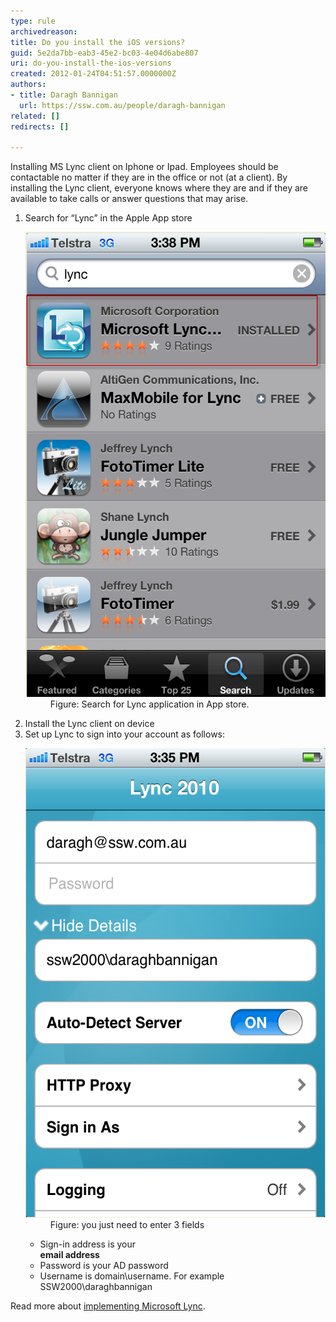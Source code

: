 ```yaml
---
type: rule
archivedreason: 
title: Do you install the iOS versions?
guid: 5e2da7bb-eab3-45e2-bc03-4e04d6abe807
uri: do-you-install-the-ios-versions
created: 2012-01-24T04:51:57.0000000Z
authors:
- title: Daragh Bannigan
  url: https://ssw.com.au/people/daragh-bannigan
related: []
redirects: []

---
```


Installing MS Lync client on Iphone or Ipad. Employees should be contactable no matter if they are in the office or not  (at a client). By installing the Lync client, everyone knows where they are and if they are available to take calls or answer questions that may arise. 
<!--endintro-->

1. Search for “Lync” in the Apple App store <br>      <dl class="image"><dt>
            <img width="497" height="744" src="Lync1.png" alt="">
         </dt><dd>Figure: Search for Lync application in App store.</dd></dl>
2. Install the Lync client on device
3. Set up Lync to sign into your account as follows: <br>      <dl class="image"><dt> 
            <img width="502" height="751" src="Lync2.png" alt="">
         </dt><dd>Figure: you just need to enter 3 fields</dd></dl>
    * Sign-in address is your <br>             **email address**
    * Password is your AD password
    * Username is domain\username. For example SSW2000\daraghbannigan


Read more about     [implementing Microsoft Lync](http://www.ssw.com.au/ssw/Consulting/Lync.aspx).
